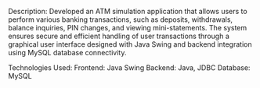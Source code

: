 Description: 
						Developed an ATM simulation application that allows users to perform various banking transactions, such as deposits, withdrawals, 
balance inquiries, PIN changes, and viewing mini-statements.  The system ensures secure and efficient handling of user transactions through a 
graphical user interface designed with Java Swing and backend integration using MySQL database connectivity.

Technologies Used:
	Frontend: Java Swing
	Backend: Java, JDBC
	Database: MySQL
